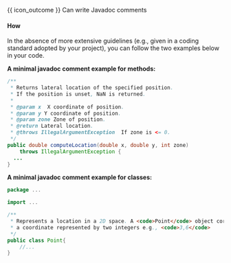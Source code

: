 <span id="prereqs"></span>

<span id="outcomes">{{ icon_outcome }} Can write Javadoc comments</span>

<div id="title">

#### How

</div>

<div id="body">

In the absence of more extensive guidelines (e.g., given in a coding standard adopted by your project), you can follow the two examples below in your code.

**A minimal javadoc comment example for methods:**
```java
/**
 * Returns lateral location of the specified position.
 * If the position is unset, NaN is returned.
 *
 * @param x  X coordinate of position.
 * @param y Y coordinate of position.
 * @param zone Zone of position.
 * @return Lateral location.
 * @throws IllegalArgumentException  If zone is <= 0.
 */
public double computeLocation(double x, double y, int zone)
    throws IllegalArgumentException {
  ...
}
```

**A minimal javadoc comment example for classes:**
```java
package ...

import ...

/**
 * Represents a location in a 2D space. A <code>Point</code> object corresponds to
 * a coordinate represented by two integers e.g., <code>3,6</code>
 */
public class Point{
    //...
}
```

</div>

<div id="extras">
  <include src="resourcesPanel.md" boilerplate />
</div>